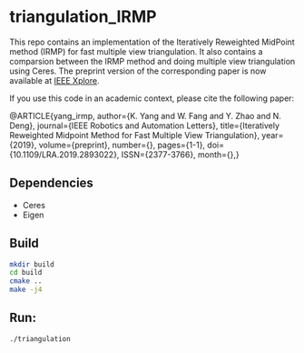 # triangulation_IRMP

This repo contains an implementation of the Iteratively Reweighted MidPoint method (IRMP) for fast multiple view triangulation.  It also contains a comparsion between the IRMP method and doing multiple view triangulation using Ceres. The preprint version of the corresponding paper is now available at [IEEE Xplore](URL 'https://ieeexplore.ieee.org/document/8611369').

If you use this code in an academic context, please cite the following paper:

@ARTICLE{yang_irmp,
author={K. Yang and W. Fang and Y. Zhao and N. Deng},
journal={IEEE Robotics and Automation Letters},
title={Iteratively Reweighted Midpoint Method for Fast Multiple View Triangulation},
year={2019},
volume={preprint},
number={},
pages={1-1},
doi={10.1109/LRA.2019.2893022},
ISSN={2377-3766},
month={},}


## Dependencies 
* Ceres 
* Eigen

## Build
```bash
mkdir build
cd build 
cmake ..
make -j4
```

## Run:
```
./triangulation
```
